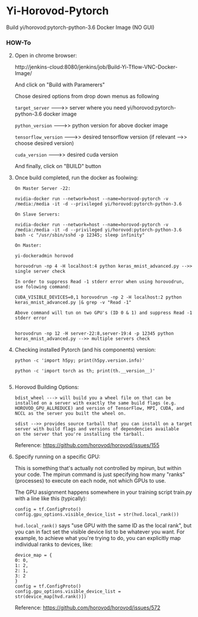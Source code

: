 # Yi-Horovod-Pytorch

Build yi/horovod:pytorch-python-3.6 Docker Image (NO GUI)

### HOW-To

2. Open in chrome browser:

   http://jenkins-cloud:8080/jenkins/job/Build-Yi-Tflow-VNC-Docker-Image/
   
   And click on "Build with Paramerers"
  
   Chose desired options from drop down menus as following

   `target_server` --->> server where you need yi/horovod:pytorch-python-3.6 docker image
  
   `python_version` --->> python version for above docker image
  
   `tensorflow_version` --->> desired tensorflow version (if relevant -->> choose desired version)
   
   `cuda_version` --->> desired cuda version
  
   And finally, click on "BUILD" button
  
  3. Once build completed, run the docker as foolwing:
  
     ```
     On Master Server -22:
     
     nvidia-docker run --network=host --name=horovod-pytorch -v /media:/media -it -d --privileged yi/horovod:pytorch-python-3.6
     
     On Slave Servers:
     
     nvidia-docker run --network=host --name=horovod-pytorch -v /media:/media -it -d --privileged yi/horovod:pytorch-python-3.6 bash -c "/usr/sbin/sshd -p 12345; sleep infinity"
     
     On Master:
     
     yi-dockeradmin horovod
     
     horovodrun -np 4 -H localhost:4 python keras_mnist_advanced.py -->> single server check
     
     In order to suppress Read -1 stderr error when using horovodrun, use folowing command:
     
     CUDA_VISIBLE_DEVICES=0,1 horovodrun -np 2 -H localhost:2 python keras_mnist_advanced.py |& grep -v "Read -1"
     
     Above command will tun on two GPU's (ID 0 & 1) and suppress Read -1 stderr error
     
     
     horovodrun -np 12 -H server-22:8,server-19:4 -p 12345 python keras_mnist_advanced.py -->> multiple servers check
     ```
  
  4. Checking installed Pytorch (and his components) version:
     ```
     python -c 'import h5py; print(h5py.version.info)' 
  
     python -c 'import torch as th; print(th.__version__)'
   
     ```
  5. Horovod Building Options:
  
     ```
     bdist_wheel ---> will build you a wheel file on that can be installed on a server with exactly the same build flags (e.g.
     HOROVOD_GPU_ALLREDUCE) and version of TensorFlow, MPI, CUDA, and NCCL as the server you built the wheel on.
     
     sdist -->> provides source tarball that you can install on a target server with build flags and versions of dependencies available
     on the server that you're installing the tarball.
     ```
     Reference: https://github.com/horovod/horovod/issues/155
     
  6. Specify running on a specific GPU:
     
     This is something that's actually not controlled by mpirun, but within your code. The mpirun command is just specifying how many
     "ranks" (processes) to execute on each node, not which GPUs to use.
     
     The GPU assignment happens somewhere in your training script train.py with a line like this (typically):
     ```
     config = tf.ConfigProto()
     config.gpu_options.visible_device_list = str(hvd.local_rank())
     ```
     `hvd.local_rank()` says "use GPU with the same ID as the local rank", but you can in fact set the visible device list to be
     whatever you want. For example, to achieve what you're trying to do, you can explicitly map individual ranks to devices, like:
     ```
     device_map = {
     0: 0,
     1: 2,
     2: 1,
     3: 2
     }
     config = tf.ConfigProto()
     config.gpu_options.visible_device_list = str(device_map[hvd.rank()])
     ```
     Reference: https://github.com/horovod/horovod/issues/572
     
     
